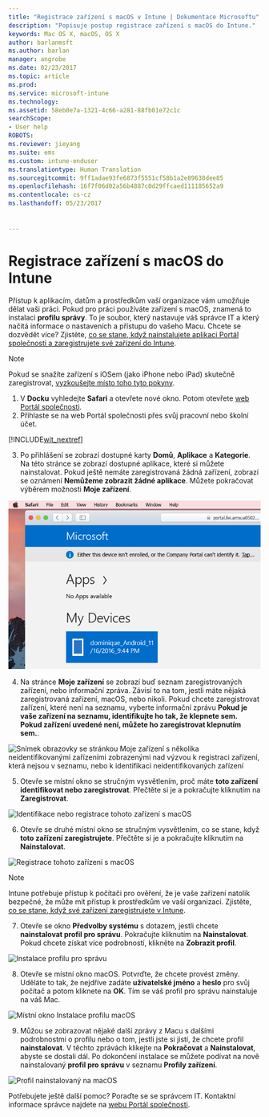 ```yaml
---
title: "Registrace zařízení s macOS v Intune | Dokumentace Microsoftu"
description: "Popisuje postup registrace zařízení s macOS do Intune."
keywords: Mac OS X, macOS, OS X
author: barlanmsft
ms.author: barlan
manager: angrobe
ms.date: 02/23/2017
ms.topic: article
ms.prod: 
ms.service: microsoft-intune
ms.technology: 
ms.assetid: 58eb0e7a-1321-4c66-a281-88fb01e72c1c
searchScope:
- User help
ROBOTS: 
ms.reviewer: jieyang
ms.suite: ems
ms.custom: intune-enduser
ms.translationtype: Human Translation
ms.sourcegitcommit: 9ff1adae93fe6873f5551cf58b1a2e89638dee85
ms.openlocfilehash: 16f7f06d02a56b4887c0d29ffcaed111185652a9
ms.contentlocale: cs-cz
ms.lasthandoff: 05/23/2017


---
```


# <a name="enroll-your-macos-device-in-intune"></a>Registrace zařízení s macOS do Intune

Přístup k aplikacím, datům a prostředkům vaší organizace vám umožňuje dělat vaši práci. Pokud pro práci používáte zařízení s macOS, znamená to instalaci __profilu správy__. To je soubor, který nastavuje váš správce IT a který načítá informace o nastaveních a přístupu do vašeho Macu. Chcete se dozvědět více? Zjistěte, [co se stane, když nainstalujete aplikaci Portál společnosti a zaregistrujete své zařízení do Intune](what-happens-if-you-install-the-company-portal-app-and-enroll-your-device-in-intune-ios.md).

  > [!NOTE]
  > Pokud se snažíte zařízení s iOSem (jako iPhone nebo iPad) skutečně zaregistrovat, [vyzkoušejte místo toho tyto pokyny](enroll-your-device-in-intune-ios.md).

1. V __Docku__ vyhledejte __Safari__ a otevřete nové okno. Potom otevřete [web Portál společnosti](http://portal.manage.microsoft.com).
2. Přihlaste se na web Portál společnosti přes svůj pracovní nebo školní účet.

  [!INCLUDE[wit_nextref](includes/end-user-password-guidance.md)]

3. Po přihlášení se zobrazí dostupné karty __Domů__, __Aplikace__ a __Kategorie__. Na této stránce se zobrazí dostupné aplikace, které si můžete nainstalovat. Pokud ještě nemáte zaregistrovaná žádná zařízení, zobrazí se oznámení **Nemůžeme zobrazit žádné aplikace**. Můžete pokračovat výběrem možnosti __Moje zařízení__.

 ![Snímek obrazovky s úvodní stránkou webového portálu se zobrazenými informacemi o tom, že se ještě nedají instalovat žádné aplikace, a s tlačítkem Moje zařízení zobrazeným níže](./media/macOS_enroll_001_landing_page.png)

4. Na stránce __Moje zařízení__ se zobrazí buď seznam zaregistrovaných zařízení, nebo informační zpráva. Závisí to na tom, jestli máte nějaká zaregistrovaná zařízení, macOS, nebo nikoli. Pokud chcete zaregistrovat zařízení, které není na seznamu, vyberte informační zprávu __Pokud je vaše zařízení na seznamu, identifikujte ho tak, že klepnete sem. Pokud zařízení uvedené není, můžete ho zaregistrovat klepnutím sem.__.

  ![Snímek obrazovky se stránkou Moje zařízení s několika neidentifikovanými zařízeními zobrazenými nad výzvou k registraci zařízení, která nejsou v seznamu, nebo k identifikaci neidentifikovaných zařízení](./media/macOS_enroll_002_tap_here_banner.png)

5. Otevře se místní okno se stručným vysvětlením, proč máte __toto zařízení identifikovat nebo zaregistrovat__. Přečtěte si je a pokračujte kliknutím na __Zaregistrovat__.

 ![Identifikace nebo registrace tohoto zařízení s macOS](./media/macOS_enroll_003_IDenroll_popup.png)

6. Otevře se druhé místní okno se stručným vysvětlením, co se stane, když __toto zařízení zaregistrujete__. Přečtěte si je a pokračujte kliknutím na __Nainstalovat__.

 ![Registrace tohoto zařízení s macOS](./media/macOS_enroll_004_enroll_popup.png)

  > [!NOTE]
  > Intune potřebuje přístup k počítači pro ověření, že je vaše zařízení natolik bezpečné, že může mít přístup k prostředkům ve vaší organizaci. Zjistěte, [co se stane, když své zařízení zaregistrujete v Intune](what-happens-if-you-install-the-Company-Portal-app-and-enroll-your-device-in-intune-ios.md).

7. Otevře se okno __Předvolby systému__ s dotazem, jestli chcete __nainstalovat profil pro správu__. Pokračujte kliknutím na __Nainstalovat__. Pokud chcete získat více podrobností, klikněte na __Zobrazit profil__.

 ![Instalace profilu pro správu](./media/macOS_enroll_005_sysprefs_mgmt_profile.png)

8. Otevře se místní okno macOS. Potvrďte, že chcete provést změny. Uděláte to tak, že nejdříve zadáte __uživatelské jméno__ a __heslo__ pro svůj počítač a potom kliknete na __OK__. Tím se váš profil pro správu nainstaluje na váš Mac.

 ![Místní okno Instalace profilu macOS](./media/macOS_enroll_006_sysprefs_admin_login.png)

9. Můžou se zobrazovat nějaké další zprávy z Macu s dalšími podrobnostmi o profilu nebo o tom, jestli jste si jistí, že chcete profil __nainstalovat__. V těchto zprávách klikejte na __Pokračovat__ a __Nainstalovat__, abyste se dostali dál. Po dokončení instalace se můžete podívat na nově nainstalovaný __profil pro správu__ v seznamu __Profily zařízení__.

 ![Profil nainstalovaný na macOS](./media/macOS_enroll_007_sysprefs_installed_profile.png)

Potřebujete ještě další pomoc? Poraďte se se správcem IT. Kontaktní informace správce najdete na [webu Portál společnosti](http://portal.manage.microsoft.com).

